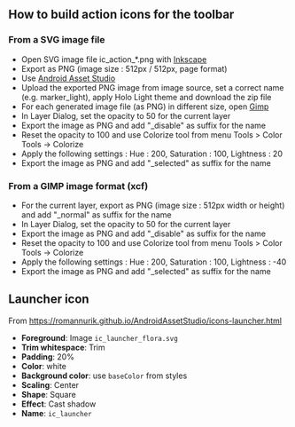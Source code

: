 ## How to build action icons for the toolbar

### From a SVG image file

* Open SVG image file ic_action_*.png with [Inkscape](http://inkscape.org/)
* Export as PNG (image size : 512px / 512px, page format)
* Use [Android Asset Studio](http://android-ui-utils.googlecode.com/hg/asset-studio/dist/icons-actionbar.html#source.space.trim=1&source.space.pad=0&name=example&theme=light)
* Upload the exported PNG image from image source, set a correct name (e.g. marker_light), apply Holo Light theme and download the zip file
* For each generated image file (as PNG) in different size, open [Gimp](http://www.gimp.org/)
* In Layer Dialog, set the opacity to 50 for the current layer
* Export the image as PNG and add "_disable" as suffix for the name
* Reset the opacity to 100 and use Colorize tool from menu Tools > Color Tools -> Colorize
* Apply the following settings : Hue : 200, Saturation : 100, Lightness : 20
* Export the image as PNG and add "_selected" as suffix for the name

### From a GIMP image format (xcf)

* For the current layer, export as PNG (image size : 512px width or height) and add "_normal" as suffix for the name
* In Layer Dialog, set the opacity to 50 for the current layer
* Export the image as PNG and add "_disable" as suffix for the name
* Reset the opacity to 100 and use Colorize tool from menu Tools > Color Tools -> Colorize
* Apply the following settings : Hue : 200, Saturation : 100, Lightness : -40
* Export the image as PNG and add "_selected" as suffix for the name

## Launcher icon

From https://romannurik.github.io/AndroidAssetStudio/icons-launcher.html

* **Foreground**: Image `ic_launcher_flora.svg`
* **Trim whitespace**: Trim
* **Padding**: 20%
* **Color**: white
* **Background color**: use `baseColor` from styles
* **Scaling**: Center
* **Shape**: Square
* **Effect**: Cast shadow
* **Name**: `ic_launcher`